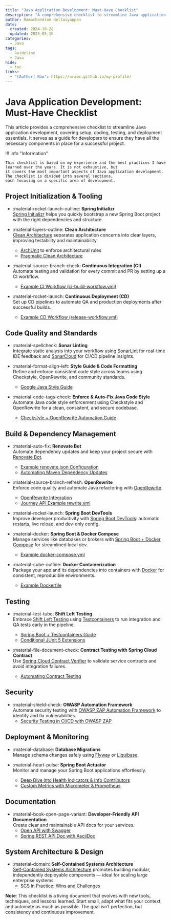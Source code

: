 ```yaml
---
title: "Java Application Development: Must-Have Checklist"
description: "A comprehensive checklist to streamline Java application development, covering setup, coding, testing, and deployment essentials."
author: Ramachandran Nellaiyappan
date:
  created: 2024-10-28
  updated: 2025-05-16
categories:
  - Java
tags:
  - Guideline
  - Java
hide:
  - toc
links:
  - "[Author] Ram": https://nramc.github.io/my-profile/
---
```


# Java Application Development: Must-Have Checklist

This article provides a comprehensive checklist to streamline Java application development, covering setup, coding,
testing, and deployment essentials. It serves as a guide for developers to ensure they have all the necessary components
in place for a successful project.

!!! info "Information"

    This checklist is based on my experience and the best practices I have learned over the years. It is not exhaustive, but
    it covers the most important aspects of Java application development. The checklist is divided into several sections,
    each focusing on a specific area of development.

## Project Initialization & Tooling

<div class="grid cards" markdown>

- :material-rocket-launch-outline: **Spring Initializr**  
  [Spring Initializr](https://start.spring.io/) helps you quickly bootstrap a new Spring Boot project with the right
  dependencies and structure.

- :material-layers-outline: **Clean Architecture**  
  [Clean Architecture](https://blog.cleancoder.com/uncle-bob/2012/08/13/the-clean-architecture.html) separates
  application concerns into clear layers, improving testability and maintainability.
    - [ArchUnit](https://www.archunit.org/) to enforce architectural rules
    - [Pragmatic Clean Architecture](https://nramc.github.io/my-notes/blog/clean-architecture-developer-journey.html)

- :material-source-branch-check: **Continuous Integration (CI)**  
  Automate testing and validation for every commit and PR by setting up a CI workflow.
    - [Example CI Workflow (ci-build-workflow.yml)](https://github.com/nramc/journey-api/blob/main/.github/workflows/ci-build-workflow.yml)

- :material-rocket-launch: **Continuous Deployment (CD)**  
  Set up CD pipelines to automate QA and production deployments after successful builds.
    - [Example CD Workflow (release-workflow.yml)](https://github.com/nramc/journey-api/blob/main/.github/workflows/release-workflow.yml)

</div>

## Code Quality and Standards

<div class="grid cards" markdown>

- :material-spellcheck: **Sonar Linting**    
  Integrate static analysis into your workflow using [SonarLint](https://www.sonarlint.org/) for real-time IDE feedback
  and [SonarCloud](https://www.sonarsource.com/products/sonarcloud/) for CI/CD pipeline insights.

- :material-format-align-left:  **Style Guide & Code Formatting**  
  Define and enforce consistent code style across teams using Checkstyle, OpenRewrite, and community standards.
    - [Google Java Style Guide](https://google.github.io/styleguide/javaguide.html)

- :material-code-tags-check: **Enforce & Auto-Fix Java Code Style**  
  Automate Java code style enforcement using Checkstyle and OpenRewrite for a clean, consistent, and secure codebase.
    - [Checkstyle + OpenRewrite Automation Guide](https://nramc.github.io/my-notes/blog/checkstyle-with-open-rewrite.html)

</div>

## Build & Dependency Management

<div class="grid cards" markdown>

- :material-auto-fix: **Renovate Bot**  
  Automate dependency updates and keep your project secure with [Renovate Bot](https://docs.renovatebot.com/).
    - [Example renovate.json Configuration](https://github.com/nramc/journey-api/blob/main/renovate.json5)
    - [Automating Maven Dependency Updates](https://nramc.github.io/my-notes/blog/maven-auto-update-dependencies.html)

- :material-source-branch-refresh: **OpenRewrite**  
  Enforce code quality and automate Java refactoring with [OpenRewrite](https://docs.openrewrite.org/).
    - [OpenRewrite Integration](https://nramc.github.io/my-notes/blog/open-rewrite.html)
    - [Journey API Example rewrite.yml](https://github.com/nramc/journey-api/blob/main/rewrite.yml)

- :material-rocket-launch: **Spring Boot DevTools**  
  Improve developer productivity
  with [Spring Boot DevTools](https://docs.spring.io/spring-boot/reference/using/devtools.html): automatic restarts,
  live reload, and dev-only config.

- :material-docker: **Spring Boot & Docker Compose**  
  Manage services like databases or brokers
  with [Spring Boot + Docker Compose](https://docs.spring.io/spring-boot/how-to/docker-compose.html) for streamlined
  local dev.
    - [Example docker-compose.yml](https://github.com/nramc/journey-api/blob/main/docker-compose.yml)

- :material-cube-outline: **Docker Containerization**  
  Package your app and its dependencies into containers with [Docker](https://docs.docker.com/reference/dockerfile/) for
  consistent, reproducible environments.
    - [Example Dockerfile](https://github.com/nramc/journey-api/blob/main/Dockerfile)

</div>

## Testing

<div class="grid cards" markdown>

- :material-test-tube: **Shift Left Testing**  
  Embrace [Shift Left Testing](https://www.ibm.com/think/topics/shift-left-testing)
  using [Testcontainers](https://testcontainers.com/) to run integration and QA tests early in the pipeline.
    - [Spring Boot + Testcontainers Guide](https://nramc.github.io/my-notes/blog/shift-left-testing-with-springboot.html)
    - [Conditional JUnit 5 Extensions](https://nramc.github.io/my-notes/blog/junit-extension-conditional-execution.html)

- :material-file-document-check: **Contract Testing with Spring Cloud Contract**  
  Use [Spring Cloud Contract Verifier](https://spring.io/projects/spring-cloud-contract) to validate service contracts
  and avoid integration failures.
    - [Automating Contract Testing](https://nramc.github.io/my-notes/blog/contract-testing.html)

</div>

## Security

<div class="grid cards" markdown>

- :material-shield-check: **OWASP Automation Framework**  
  Automate security testing
  with [OWASP ZAP Automation Framework](https://www.zaproxy.org/docs/automate/automation-framework/) to identify and fix
  vulnerabilities.
    - [Security Testing in CI/CD with OWASP ZAP](https://nramc.github.io/my-notes/blog/owasp-zap-proxy-api-scan-dast.html)

</div>

## Deployment & Monitoring

<div class="grid cards" markdown>

- :material-database: **Database Migrations**  
  Manage schema changes safely using [Flyway](https://flywaydb.org) or [Liquibase](https://www.liquibase.com/).

- :material-heart-pulse: **Spring Boot Actuator**  
  Monitor and manage your Spring Boot applications effortlessly.
    - [Deep Dive into Health Indicators & Info Contributors](https://nramc.github.io/my-notes/blog/custom-health-info-actuator-endpoints.html)
    - [Custom Metrics with Micrometer & Prometheus](https://nramc.github.io/my-notes/blog/custom-metrics.html)

</div>

## Documentation

<div class="grid cards" markdown>

- :material-book-open-page-variant: **Developer-Friendly API Documentation**  
  Create clear and maintainable API docs for your services.
    - [Open API with Swagger](https://swagger.io/docs/)
    - [Spring REST API Doc with AsciiDoc](https://docs.spring.io/spring-restdocs/docs/current/reference/htmlsingle/)

</div>

## System Architecture & Design

<div class="grid cards" markdown>

- :material-domain: **Self-Contained Systems Architecture**  
  [Self-Contained Systems Architecture](https://scs-architecture.org/) promotes building modular, independently
  deployable components — ideal for scaling large enterprise systems.
    - [SCS in Practice: Wins and Challenges](https://nramc.github.io/my-notes/blog/self-contained-system-architecture.html)

</div>

**Note**:
This checklist is a living document that evolves with new tools, techniques, and lessons learned. Start small, adapt
what fits your context, and automate as much as possible. The goal isn’t perfection, but consistency and continuous
improvement.


